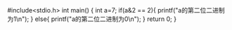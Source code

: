 #include<stdio.h>
int main()
{
	int a=7;
	if(a&2 == 2){
	    printf("a的第二位二进制为1\n");
	}
	else{
	    printf("a的第二位二进制为0\n");
	}
	return 0;
}

